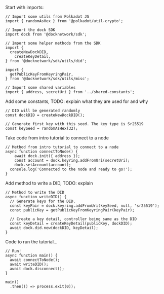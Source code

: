 Start with imports:

```
// Import some utils from Polkadot JS
import { randomAsHex } from '@polkadot/util-crypto';

// Import the dock SDK
import dock from '@docknetwork/sdk';

// Import some helper methods from the SDK
import {
  createNewDockDID,
	createKeyDetail,
} from '@docknetwork/sdk/utils/did';

import {
  getPublicKeyFromKeyringPair,
} from '@docknetwork/sdk/utils/misc';

// Import some shared variables
import { address, secretUri } from '../shared-constants';
```

Add some constants, TODO: explain what they are used for and why
```
// DID will be generated randomly
const dockDID = createNewDockDID();

// Generate first key with this seed. The key type is Sr25519
const keySeed = randomAsHex(32);
```

Take code from intro tutorial to connect to a node
```
// Method from intro tutorial to connect to a node
async function connectToNode() {
	await dock.init({ address });
	const account = dock.keyring.addFromUri(secretUri);
	dock.setAccount(account);
  console.log('Connected to the node and ready to go!');
}
```

Add method to write a DID, TODO: explain
```
// Method to write the DID
async function writeDID() {
  // Generate keys for the DID.
  const keyPair = dock.keyring.addFromUri(keySeed, null, 'sr25519');
  const publicKey = getPublicKeyFromKeyringPair(keyPair);

  // Create a key detail, controller being same as the DID
  const keyDetail = createKeyDetail(publicKey, dockDID);
  await dock.did.new(dockDID, keyDetail);
}
```

Code to run the tutorial...
```
// Run!
async function main() {
  await connectToNode();
  await writeDID();
  await dock.disconnect();
}

main()
  .then(() => process.exit(0));
```
